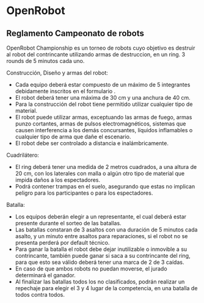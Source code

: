 
OpenRobot
==========
Reglamento Campeonato de robots
---------------------------------
OpenRobot Championship es un torneo de robots cuyo objetivo es destruir al robot del contrincante utilizando armas de destruccion, en un ring. 3 rounds de 5 minutos cada uno. 


Construcción, Diseño y armas del robot:
- Cada equipo deberá estar compuesto de un máximo de 5 integrantes debidamente inscritos en el formulario .
- El robot deberá tener una máxima de 30 cm y una anchura de 40 cm.
- Para la construcción del robot tiene permitido utilizar cualquier tipo de material.
- El robot puede utilizar armas, exceptuando las armas de fuego, armas punzo cortantes, armas de pulsos electromagnéticos, sistemas que causen interferencia a los demás concursantes, líquidos inflamables o cualquier tipo de arma que dañe el escenario.
-  El robot debe ser controlado a distancia e inalámbricamente.
 
Cuadrilátero:
- El ring deberá tener una medida de 2 metros cuadrados, a una altura de 20 cm, con los laterales con malla o algún otro tipo de material que impida daños a los espectadores.
- Podrá contener trampas en el suelo, asegurando que estas no implican peligro para los participantes o para los espectadores.
 
Batalla:
- Los equipos deberán elegir a un representante, el cual deberá estar presente durante el sorteo de las batallas.
- Las batallas constaran de 3 asaltos con una duración de 5 minutos cada asalto, y un minuto entre asaltos para reparaciones, si el robot no se presenta perderá por default técnico.
- Para ganar la batalla el robot debe dejar inutilizable o inmovible a su contrincante, también puede ganar si saca a su contrincante del ring, para que esto sea válido deberá tener una marca de 2 de 3 caídas.
- En caso de que ambos robots no puedan moverse, el jurado determinará el ganador.
- Al finalizar las batallas todos los no clasificados, podrán realizar un repechaje para elegir el 3 y 4 lugar de la competencia, en una batalla de todos contra todos.
 
 


